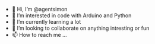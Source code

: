 - 👋 Hi, I’m @agentsimon
- 👀 I’m interested in code with Arduino and Python
- 🌱 I’m currently learning a lot
- 💞️ I’m looking to collaborate on anything intresting or fun
- 📫 How to reach me ...

<!---
agentsimon/agentsimon is a ✨ special ✨ repository because its `README.md` (this file) appears on your GitHub profile.
You can click the Preview link to take a look at your changes.
--->
